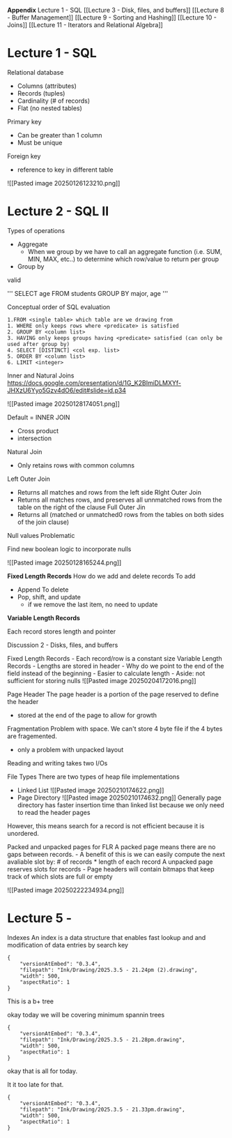 **Appendix**
Lecture 1 - SQL
[[Lecture 3 - Disk, files, and buffers]]
[[Lecture 8 - Buffer Management]]
[[Lecture 9 - Sorting and Hashing]]
[[Lecture 10 - Joins]]
[[Lecture 11 - Iterators and Relational Algebra]]


# Lecture 1 - SQL

Relational database
- Columns (attributes)
- Records (tuples)
- Cardinality (# of records)
- Flat (no nested tables)

Primary key
- Can be greater than 1 column
- Must be unique

Foreign key
- reference to key in different table

![[Pasted image 20250126123210.png]]




# Lecture 2 - SQL II

Types of operations
- Aggregate
	- When we group by we have to call an aggregate function (i.e. SUM, MIN, MAX, etc..) to determine which row/value to return per group
- Group by

valid 

'''
SELECT age
FROM students
GROUP BY major, age
'''


Conceptual order of SQL evaluation

```
1.FROM <single table> which table are we drawing from
1. WHERE only keeps rows where <predicate> is satisfied
2. GROUP BY <column list>
3. HAVING only keeps groups having <predicate> satisfied (can only be used after group by)
4. SELECT [DISTINCT] <col exp. list>
5. ORDER BY <column list>
6. LIMIT <integer>
```



Inner and Natural Joins
https://docs.google.com/presentation/d/1G_K2BImiDLMXYf-JHXzU6Yyo5Gzv4dO6/edit#slide=id.p34

![[Pasted image 20250128174051.png]]

Default = INNER JOIN
- Cross product
- intersection 

Natural Join
- Only retains rows with common columns

Left Outer Join
- Returns all matches and rows from the left side
RIght Outer Join
- Returns all matches rows, and preserves all unnmatched rows from the table on the right of the clause
Full Outer Jin
- Returns all (matched or unmatched0 rows from the tables on both sides of the join clause)

Null values
Problematic 

Find new boolean logic to incorporate nulls

![[Pasted image 20250128165244.png]]



**Fixed Length Records**
How do we add and delete records
To add 
- Append
To delete
- Pop, shift, and update
	- if we remove the last item, no need to update

**Variable Length Records**

Each record stores length and pointer

Discussion 2 - Disks, files, and buffers

Fixed Length Records
	- Each record/row is a constant size
Variable Length Records
	- Lengths are stored in header
	- Why do we point to the end of the field instead of the beginning
		- Easier to calculate length 
		- Aside: not sufficient for storing nulls
![[Pasted image 20250204172016.png]]

Page Header
The page header is a portion of the page reserved to define the header
- stored at the end of the page to allow for growth

Fragmentation
Problem with space. We can't store 4 byte file if the 4 bytes are fragemented.
- only a problem with unpacked layout

Reading and writing takes two I/Os

File Types
There are two types of heap file implementations
- Linked List
![[Pasted image 20250210174622.png]]
- Page Directory
![[Pasted image 20250210174632.png]]
Generally page directory has faster insertion time than linked list because we only need to read the header pages

However, this means search for a record is not efficient because it is unordered. 


Packed and unpacked pages for FLR
A packed page means there are no gaps between records.
	- A benefit of this is we can easily compute the next avaliable slot by: # of records * length of each record
A unpacked page reserves slots for records
	- Page headers will contain bitmaps that keep track of which slots are full or empty

![[Pasted image 20250222234934.png]]


# Lecture 5 - 

Indexes
An index is a data structure that enables fast lookup and and modification of data entries by search key



```handdrawn-ink
{
	"versionAtEmbed": "0.3.4",
	"filepath": "Ink/Drawing/2025.3.5 - 21.24pm (2).drawing",
	"width": 500,
	"aspectRatio": 1
}
```


This is a b+ tree

okay today we will be covering minimum spannin trees


```handdrawn-ink
{
	"versionAtEmbed": "0.3.4",
	"filepath": "Ink/Drawing/2025.3.5 - 21.28pm.drawing",
	"width": 500,
	"aspectRatio": 1
}
```


okay that is all for today.

It it too late for that.

```handdrawn-ink
{
	"versionAtEmbed": "0.3.4",
	"filepath": "Ink/Drawing/2025.3.5 - 21.33pm.drawing",
	"width": 500,
	"aspectRatio": 1
}
```
